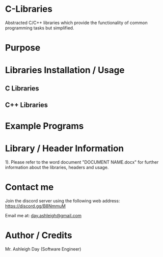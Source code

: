 # C-Libraries
Abstracted C/C++ libraries which provide the functionality of common programming tasks but simplified.

# Purpose

# Libraries Installation / Usage

## C Libraries

## C++ Libraries

# Example Programs

# Library / Header Information

1). Please refer to the word document "DOCUMENT NAME.docx" for further information about the libraries, headers and usage.

# Contact me

Join the discord server using the following web address: https://discord.gg/B8NmmuM

Email me at: day.ashleigh@gmail.com

# Author / Credits

Mr. Ashleigh Day (Software Engineer)
